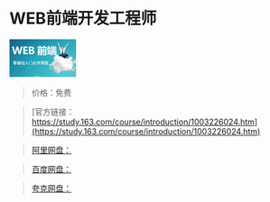 # WEB前端开发工程师

![img](../../../assets/study163/free/6631500973282372712.jpg)

> 价格：免费

> [官方链接：https://study.163.com/course/introduction/1003226024.htm](https://study.163.com/course/introduction/1003226024.htm)

> [阿里网盘：]()

> [百度网盘：]()

> [夸克网盘：]()
